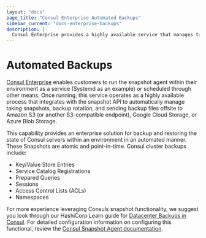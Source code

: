 ```yaml
---
layout: "docs"
page_title: "Consul Enterprise Automated Backups"
sidebar_current: "docs-enterprise-backups"
description: |-
  Consul Enterprise provides a highly available service that manages taking snapshots, rotation and sending backup files offsite to Amazon S3 (or S3-compatible endpoints), Google Cloud Storage, or Azure Blob Storage.
---
```


# Automated Backups


[Consul Enterprise](https://www.hashicorp.com/consul.html) enables customers to run
the snapshot agent within their environment as a service (Systemd as an example)
or scheduled through other means. Once running, this service operates as a highly 
available process that integrates with the snapshot API to automatically manage 
taking snapshots, backup rotation, and sending backup files offsite to Amazon S3 
(or another S3-compatible endpoint), Google Cloud Storage, or Azure Blob Storage.

This capability provides an enterprise solution for backup and restoring the state of Consul servers 
within an environment in an automated manner. These Snapshots are atomic and point-in-time. Consul 
cluster backups include: 

- Key/Value Store Entries
- Service Catalog Registrations 
- Prepared Queries 
- Sessions
- Access Control Lists (ACLs)
- Namespaces

For more experience leveraging Consuls snapshot functionality, we suggest you look through our HashiCorp 
Learn guide for [Datacenter Backups in Consul](https://learn.hashicorp.com/consul/datacenter-deploy/backup). 
For detailed configuration information on configuring this functional, review the 
[Consul Snapshot Agent documentation](/docs/commands/snapshot/agent.html).